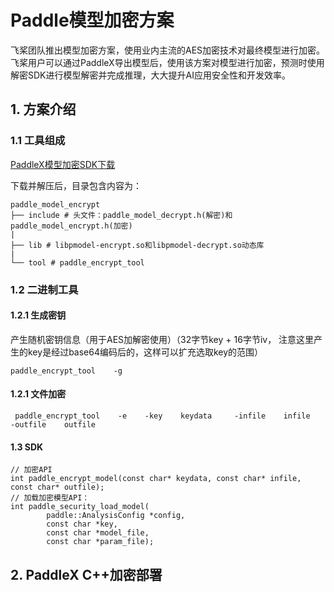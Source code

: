 # Paddle模型加密方案

飞桨团队推出模型加密方案，使用业内主流的AES加密技术对最终模型进行加密。飞桨用户可以通过PaddleX导出模型后，使用该方案对模型进行加密，预测时使用解密SDK进行模型解密并完成推理，大大提升AI应用安全性和开发效率。

## 1. 方案介绍

### 1.1 工具组成

[PaddleX模型加密SDK下载](https://bj.bcebos.com/paddlex/tools/paddlex-encryption.zip)

下载并解压后，目录包含内容为：
```
paddle_model_encrypt
├── include # 头文件：paddle_model_decrypt.h(解密)和paddle_model_encrypt.h(加密)
|
├── lib # libpmodel-encrypt.so和libpmodel-decrypt.so动态库
|
└── tool # paddle_encrypt_tool
```

### 1.2 二进制工具

#### 1.2.1 生成密钥

产生随机密钥信息（用于AES加解密使用）（32字节key + 16字节iv， 注意这里产生的key是经过base64编码后的，这样可以扩充选取key的范围）

```
paddle_encrypt_tool    -g
```
#### 1.2.1 文件加密

```
 paddle_encrypt_tool    -e    -key    keydata     -infile    infile    -outfile    outfile
```

#### 1.3 SDK

```
// 加密API
int paddle_encrypt_model(const char* keydata, const char* infile, const char* outfile);
// 加载加密模型API：
int paddle_security_load_model(
        paddle::AnalysisConfig *config,
        const char *key,
        const char *model_file,
        const char *param_file);
```

## 2. PaddleX C++加密部署
